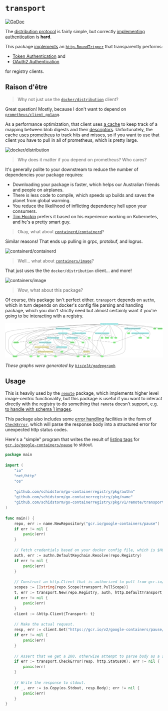 # `transport`

[![GoDoc](https://godoc.org/github.com/schidstorm/go-containerregistry/pkg/v1/transport?status.svg)](https://godoc.org/github.com/schidstorm/go-containerregistry/pkg/v1/transport)

The [distribution protocol](https://github.com/opencontainers/distribution-spec) is fairly simple, but correctly [implementing authentication](../../../authn/README.md) is **hard**.

This package [implements](https://godoc.org/github.com/schidstorm/go-containerregistry/pkg/v1/remote/transport#New) an [`http.RoundTripper`](https://godoc.org/net/http#RoundTripper)
that transparently performs:
* [Token
Authentication](https://docs.docker.com/registry/spec/auth/token/) and
* [OAuth2
Authentication](https://docs.docker.com/registry/spec/auth/oauth/)

for registry clients.

## Raison d'être

> Why not just use the [`docker/distribution`](https://godoc.org/github.com/docker/distribution/registry/client/auth) client?

Great question! Mostly, because I don't want to depend on [`prometheus/client_golang`](https://github.com/prometheus/client_golang).

As a performance optimization, that client uses [a cache](https://github.com/docker/distribution/blob/a8371794149d1d95f1e846744b05c87f2f825e5a/registry/client/repository.go#L173) to keep track of a mapping between blob digests and their [descriptors](https://github.com/docker/distribution/blob/a8371794149d1d95f1e846744b05c87f2f825e5a/blobs.go#L57-L86). Unfortunately, the cache [uses prometheus](https://github.com/docker/distribution/blob/a8371794149d1d95f1e846744b05c87f2f825e5a/registry/storage/cache/cachedblobdescriptorstore.go#L44) to track hits and misses, so if you want to use that client you have to pull in all of prometheus, which is pretty large.

![docker/distribution](../../../../images/docker.dot.svg)

> Why does it matter if you depend on prometheus? Who cares?

It's generally polite to your downstream to reduce the number of dependencies your package requires:

* Downloading your package is faster, which helps our Australian friends and people on airplanes.
* There is less code to compile, which speeds up builds and saves the planet from global warming.
* You reduce the likelihood of inflicting dependency hell upon your consumers.
* [Tim Hockin](https://twitter.com/thockin/status/958606077456654336) prefers it based on his experience working on Kubernetes, and he's a pretty smart guy.

> Okay, what about [`containerd/containerd`](https://godoc.org/github.com/containerd/containerd/remotes/docker)?

Similar reasons! That ends up pulling in grpc, protobuf, and logrus.

![containerd/containerd](../../../../images/containerd.dot.svg)

> Well... what about [`containers/image`](https://godoc.org/github.com/containers/image/docker)?

That just uses the the `docker/distribution` client... and more!

![containers/image](../../../../images/containers.dot.svg)

> Wow, what about this package?

Of course, this package isn't perfect either. `transport` depends on `authn`,
which in turn depends on docker's config file parsing and handling package,
which you don't strictly need but almost certainly want if you're going to be
interacting with a registry.

![google/go-containerregistry](../../../../images/ggcr.dot.svg)

*These graphs were generated by
[`kisielk/godepgraph`](https://github.com/kisielk/godepgraph).*

## Usage

This is heavily used by the
[`remote`](https://godoc.org/github.com/schidstorm/go-containerregistry/pkg/v1/remote)
package, which implements higher level image-centric functionality, but this
package is useful if you want to interact directly with the registry to do
something that `remote` doesn't support, e.g. [to handle with schema 1
images](https://github.com/schidstorm/go-containerregistry/pull/509).

This package also includes some [error
handling](https://github.com/opencontainers/distribution-spec/blob/60be706c34ee7805bdd1d3d11affec53b0dfb8fb/spec.md#errors)
facilities in the form of
[`CheckError`](https://godoc.org/github.com/schidstorm/go-containerregistry/pkg/v1/remote/transport#CheckError),
which will parse the response body into a structured error for unexpected http
status codes.

Here's a "simple" program that writes the result of
[listing tags](https://github.com/opencontainers/distribution-spec/blob/60be706c34ee7805bdd1d3d11affec53b0dfb8fb/spec.md#tags)
for [`gcr.io/google-containers/pause`](https://gcr.io/google-containers/pause)
to stdout.

```go
package main

import (
	"io"
	"net/http"
	"os"

	"github.com/schidstorm/go-containerregistry/pkg/authn"
	"github.com/schidstorm/go-containerregistry/pkg/name"
	"github.com/schidstorm/go-containerregistry/pkg/v1/remote/transport"
)

func main() {
	repo, err := name.NewRepository("gcr.io/google-containers/pause")
	if err != nil {
		panic(err)
	}

	// Fetch credentials based on your docker config file, which is $HOME/.docker/config.json or $DOCKER_CONFIG.
	auth, err := authn.DefaultKeychain.Resolve(repo.Registry)
	if err != nil {
		panic(err)
	}

	// Construct an http.Client that is authorized to pull from gcr.io/google-containers/pause.
	scopes := []string{repo.Scope(transport.PullScope)}
	t, err := transport.New(repo.Registry, auth, http.DefaultTransport, scopes)
	if err != nil {
		panic(err)
	}
	client := &http.Client{Transport: t}

	// Make the actual request.
	resp, err := client.Get("https://gcr.io/v2/google-containers/pause/tags/list")
	if err != nil {
		panic(err)
	}

	// Assert that we get a 200, otherwise attempt to parse body as a structured error.
	if err := transport.CheckError(resp, http.StatusOK); err != nil {
		panic(err)
	}

	// Write the response to stdout.
	if _, err := io.Copy(os.Stdout, resp.Body); err != nil {
		panic(err)
	}
}
```
